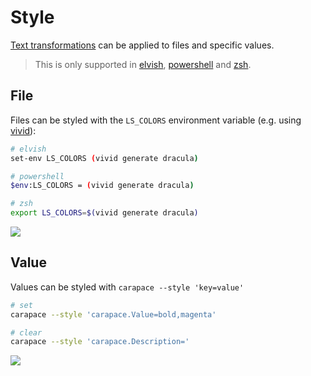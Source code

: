 # Style

[Text transformations](https://elv.sh/ref/builtin.html#styled) can be applied to files and specific values.

> This is only supported in [elvish], [powershell] and [zsh].

## File

Files can be styled with the `LS_COLORS` environment variable (e.g. using [vivid]):

```sh
# elvish
set-env LS_COLORS (vivid generate dracula)

# powershell
$env:LS_COLORS = (vivid generate dracula)

# zsh
export LS_COLORS=$(vivid generate dracula)
```

![](./style-filename.cast)

## Value

Values can be styled with `carapace --style 'key=value'`

```sh
# set
carapace --style 'carapace.Value=bold,magenta'

# clear
carapace --style 'carapace.Description='
```

![](./style-value.cast)


[Elvish]:https://elv.sh/
[Powershell]:https://microsoft.com/powershell
[vivid]:https://github.com/sharkdp/vivid
[Zsh]:https://www.zsh.org/
